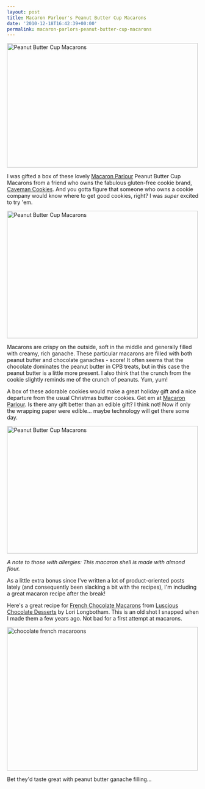 ```yaml
---
layout: post
title: Macaron Parlour's Peanut Butter Cup Macarons
date: '2010-12-18T16:42:39+00:00'
permalink: macaron-parlors-peanut-butter-cup-macarons
---
```

<a href="http://www.flickr.com/photos/kstar810/5261473962/" title="Peanut Butter Cup Macarons by kstar810, on Flickr"><img src="http://farm6.static.flickr.com/5169/5261473962_51a70fb3e3.jpg" width="500" height="325" alt="Peanut Butter Cup Macarons" /></a>

I was gifted a box of these lovely <a href="http://www.macaronparlour.com/macarons">Macaron Parlour</a> Peanut Butter Cup Macarons from a friend who owns the fabulous gluten-free cookie brand, <a href="http://www.cavemencookies.com/">Caveman Cookies</a>. And you gotta figure that someone who owns a cookie company would know where to get good cookies, right? I was <em>super</em> excited to try 'em. 

<a href="http://www.flickr.com/photos/kstar810/5261474118/" title="Peanut Butter Cup Macarons by kstar810, on Flickr"><img src="http://farm6.static.flickr.com/5206/5261474118_50c0bcb44f.jpg" width="500" height="333" alt="Peanut Butter Cup Macarons" /></a>

Macarons are crispy on the outside, soft in the middle and generally filled with creamy, rich ganache. These particular macarons are filled with both peanut butter and chocolate ganaches - score! It often seems that the chocolate dominates the peanut butter in CPB treats, but in this case the peanut butter is a little more present. I also think that the crunch from the cookie slightly reminds me of the crunch of peanuts. Yum, yum!

A box of these adorable cookies would make a great holiday gift and a nice departure from the usual Christmas butter cookies. Get em at <a href="http://www.macaronparlour.com/macarons">Macaron Parlour</a>. Is there any gift better than an edible gift? I think not! Now if only the wrapping paper were edible... maybe technology will get there some day.

<a href="http://www.flickr.com/photos/kstar810/5261474406/" title="Peanut Butter Cup Macarons by kstar810, on Flickr"><img src="http://farm6.static.flickr.com/5170/5261474406_2b8bbc0af4.jpg" width="500" height="333" alt="Peanut Butter Cup Macarons" /></a>

<em>A note to those with allergies: This macaron shell is made with almond flour.</em>

As a little extra bonus since I've written a lot of product-oriented posts lately (and consequently been slacking a bit with the recipes), I'm including a great macaron recipe after the break!

<!--more-->

Here's a great recipe for <a href="http://leitesculinaria.com/3324/recipes-french-chocolate-macaroons.html">French Chocolate Macarons</a> from <a href="http://astore.amazon.com/thechocolatpe-20/detail/0811835162">Luscious Chocolate Desserts</a> by Lori Longbotham. This is an old shot I snapped when I made them a few years ago. Not bad for a first attempt at macarons.

<a href="http://www.flickr.com/photos/kstar810/270931986/" title="chocolate french macaroons by kstar810, on Flickr"><img src="http://farm1.static.flickr.com/94/270931986_72e242abed.jpg" width="500" height="375" alt="chocolate french macaroons" /></a>

Bet they'd taste great with peanut butter ganache filling...
